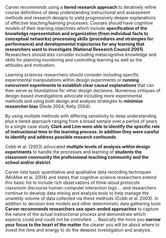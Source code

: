 <p><span style=font-weight: 400;>Carver recommends using a </span><strong>tiered research approach</strong><span style=font-weight: 400;> to iteratively refine course definitions of deep understanding instructional and assessment methods and research designs to yield progressively deeper explanations of effective teaching/learning processes. Courses should have cognitive models of their learning objectives which include </span><strong>specification of the knowledge representation and organization (from individual facts to conceptual networks) processing skills (procedures and strategies for performance) and developmental trajectories for any learning that researchers want to investigate (National Research Council 2001). </strong><span style=font-weight: 400;>Researchers should also consider including metacognitive knowledge and skills for planning monitoring and controlling learning as well as the attitudes and motivation. </span></p>

<p><span style=font-weight: 400;>Learning sciences researchers should consider including specific experimental manipulations within design experiments or </span><strong>running concurrent experiments to establish clear causal explanations</strong><span style=font-weight: 400;> that can then serve as foundations for other design decisions. Numerous critiques of design-based investigations advocate including more experimental methods and using both design and analysis strategies to </span><strong>minimize researcher bias</strong><span style=font-weight: 400;> (Dede 2004; Kelly 2004). </span></p>

<p><span style=font-weight: 400;>By using multiple methods with differing sensitivity to deep understanding plus a tiered approach ranging from a broad sample over a period of years to a single case study </span><strong>Clark and Linn were able to identify the specific role of instructional time in the learning process. In addition they were careful to identify and address possible research confounds</strong><span style=font-weight: 400;>.</span></p>

<p><span style=font-weight: 400;>Cobb et al. (2003) advocated </span><strong>multiple levels of analysis within design experiments</strong><span style=font-weight: 400;> to handle the processes and learning of </span><strong>students the classroom community the professional teaching community and the school and/or district</strong><span style=font-weight: 400;>.</span></p>

<p><span style=font-weight: 400;>Carver lists basic quantitative and qualitative data recording techniques (McAfee et al. 2004) and states that cognitive science researchers extend this basic list to include rich observations of think-aloud protocols classroom discourse human-computer interaction logs ... and researchers continue to develop data mining and analysis tools to help manage the unwieldy volume of data collected via these methods (Cobb et al. 2003). In addition to decision tree models and other deterministic data gathering tools </span><strong>Carver recommends researchers use open-ended approaches</strong><span style=font-weight: 400;> to capture the nature of the actual instructional process and demonstrate which aspects could and could not be controlled. ... Basically the more you </span><strong>narrow your focus to the heart of the matter</strong><span style=font-weight: 400;> the clearer you will be about where to invest the time and energy to do the deepest investigation and analysis.</span></p>